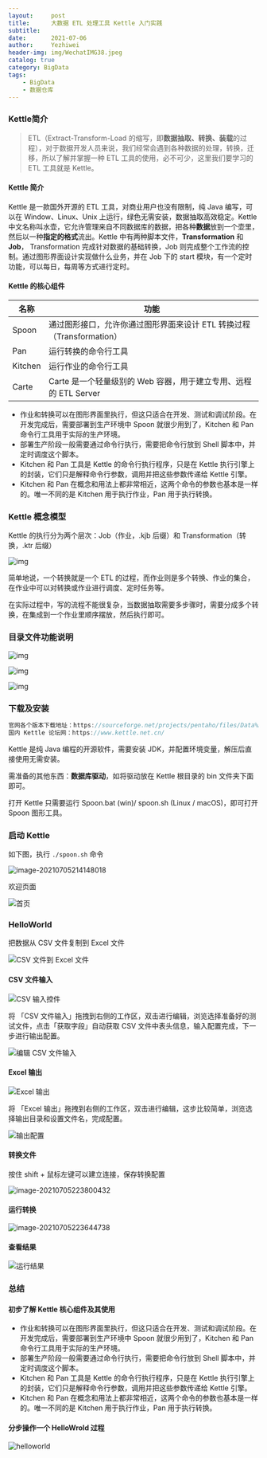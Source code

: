 ```yaml
---
layout:     post
title:      大数据 ETL 处理工具 Kettle 入门实践
subtitle:   
date:       2021-07-06
author:     Yezhiwei
header-img: img/WechatIMG38.jpeg
catalog: true
category: BigData
tags:
    - BigData
    - 数据仓库
---
```


### Kettle简介

> ETL（Extract-Transform-Load 的缩写，即**数据抽取、转换、装载**的过程），对于数据开发人员来说，我们经常会遇到各种数据的处理，转换，迁移，所以了解并掌握一种 ETL 工具的使用，必不可少，这里我们要学习的 ETL 工具就是 Kettle。

#### Kettle 简介

Kettle 是一款国外开源的 ETL 工具，对商业用户也没有限制，纯 Java 编写，可以在 Window、Linux、Unix 上运行，绿色无需安装，数据抽取高效稳定。Kettle 中文名称叫水壶，它允许管理来自不同数据库的数据，把各种**数据**放到一个壶里，然后以一种**指定的格式**流出。Kettle 中有两种脚本文件，**Transformation** 和 **Job**， Transformation 完成针对数据的基础转换，Job 则完成整个工作流的控制。通过图形界面设计实现做什么业务，并在 Job 下的 start 模块，有一个定时功能，可以每日，每周等方式进行定时。

#### Kettle 的核心组件

| 名称    | 功能                                                         |
| ------- | ------------------------------------------------------------ |
| Spoon   | 通过图形接口，允许你通过图形界面来设计 ETL 转换过程（Transformation） |
| Pan     | 运行转换的命令行工具                                         |
| Kitchen | 运行作业的命令行工具                                         |
| Carte   | Carte 是一个轻量级别的 Web 容器，用于建立专用、远程的 ETL Server |

- 作业和转换可以在图形界面里执行，但这只适合在开发、测试和调试阶段。在开发完成后，需要部署到生产环境中  Spoon 就很少用到了，Kitchen 和 Pan 命令行工具用于实际的生产环境。
- 部署生产阶段一般需要通过命令行执行，需要把命令行放到 Shell 脚本中，并定时调度这个脚本。
- Kitchen 和 Pan 工具是 Kettle 的命令行执行程序，只是在 Kettle 执行引擎上的封装，它们只是解释命令行参数，调用并把这些参数传递给 Kettle 引擎。
- Kitchen 和 Pan 在概念和用法上都非常相近，这两个命令的参数也基本是一样的。唯一不同的是 Kitchen 用于执行作业，Pan 用于执行转换。

### Kettle 概念模型

Kettle 的执行分为两个层次：Job（作业，.kjb 后缀）和 Transformation（转换，.ktr 后缀）

![img](https://gitee.com/yzhw/img/raw/master/img/图片5.png)



简单地说，一个转换就是一个 ETL 的过程，而作业则是多个转换、作业的集合，在作业中可以对转换或作业进行调度、定时任务等。

在实际过程中，写的流程不能很复杂，当数据抽取需要多步骤时，需要分成多个转换，在集成到一个作业里顺序摆放，然后执行即可。

### 目录文件功能说明

![img](https://gitee.com/yzhw/img/raw/master/img/图片7.png)



![img](https://gitee.com/yzhw/img/raw/master/img/图片8.png)



![img](https://gitee.com/yzhw/img/raw/master/img/图片9.png)

### 下载及安装

```java
官网各个版本下载地址：https://sourceforge.net/projects/pentaho/files/Data%20Integration/
国内 Kettle 论坛网：https://www.kettle.net.cn/
```

Kettle 是纯 Java 编程的开源软件，需要安装 JDK，并配置环境变量，解压后直接使用无需安装。

需准备的其他东西：**数据库驱动**，如将驱动放在 Kettle 根目录的 bin 文件夹下面即可。

打开 Kettle 只需要运行 Spoon.bat (win)/ spoon.sh (Linux / macOS)，即可打开 Spoon 图形工具。

### 启动 Kettle

如下图，执行  `./spoon.sh` 命令

![image-20210705214148018](https://gitee.com/yzhw/img/raw/master/img/image-20210705214148018.png)



欢迎页面

![首页](https://gitee.com/yzhw/img/raw/master/img/image-20210705214402809.png)



###  HelloWorld

把数据从 CSV 文件复制到 Excel 文件

![CSV 文件到 Excel 文件](https://gitee.com/yzhw/img/raw/master/img/image-20210705214951592.png)

#### CSV 文件输入

![CSV 输入控件](https://gitee.com/yzhw/img/raw/master/img/image-20210705222440905.png)

将 「CSV 文件输入」拖拽到右侧的工作区，双击进行编辑，浏览选择准备好的测试文件，点击「获取字段」自动获取 CSV 文件中表头信息，输入配置完成，下一步进行输出配置。

![编辑 CSV 文件输入](https://gitee.com/yzhw/img/raw/master/img/image-20210705222732710.png)

#### Excel 输出

![Excel 输出](https://gitee.com/yzhw/img/raw/master/img/image-20210705223344144.png)

将 「Excel 输出」拖拽到右侧的工作区，双击进行编辑，这步比较简单，浏览选择输出目录和设置文件名，完成配置。

![输出配置](https://gitee.com/yzhw/img/raw/master/img/image-20210705223453304.png)

#### 转换文件

按住 shift + 鼠标左键可以建立连接，保存转换配置

![image-20210705223800432](https://gitee.com/yzhw/img/raw/master/img/image-20210705223800432.png)



#### 运行转换

![image-20210705223644738](https://gitee.com/yzhw/img/raw/master/img/image-20210705223644738.png)

#### 查看结果

![运行结果](https://gitee.com/yzhw/img/raw/master/img/image-20210705224403585.png)



### 总结

#### 初步了解 Kettle 核心组件及其使用

- 作业和转换可以在图形界面里执行，但这只适合在开发、测试和调试阶段。在开发完成后，需要部署到生产环境中  Spoon 就很少用到了，Kitchen 和 Pan 命令行工具用于实际的生产环境。
- 部署生产阶段一般需要通过命令行执行，需要把命令行放到 Shell 脚本中，并定时调度这个脚本。
- Kitchen 和 Pan 工具是 Kettle 的命令行执行程序，只是在 Kettle 执行引擎上的封装，它们只是解释命令行参数，调用并把这些参数传递给 Kettle 引擎。
- Kitchen 和 Pan 在概念和用法上都非常相近，这两个命令的参数也基本是一样的。唯一不同的是 Kitchen 用于执行作业，Pan 用于执行转换。

#### 分步操作一个 HelloWrold 过程


<img src="https://gitee.com/yzhw/img/raw/master/img/helloworld_compress.gif" alt="helloworld" />